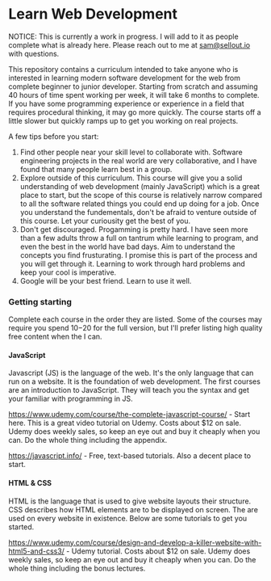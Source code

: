 # Learn Web Development 

NOTICE: This is currently a work in progress. I will add to it as people complete what is already here. Please reach out to me at sam@sellout.io with questions.

This repository contains a curriculum intended to take anyone who is interested in learning modern software development for the web from complete beginner to junior developer. Starting from scratch and assuming 40 hours of time spent working per week, it will take 6 months to complete. If you have some programming experience or experience in a field that requires procedural thinking, it may go more quickly. The course starts off a little slower but quickly ramps up to get you working on real projects. 

A few tips before you start:

1. Find other people near your skill level to collaborate with. Software engineering projects in the real world are very collaborative, and I have found that many people learn best in a group. 
2. Explore outside of this curriculum. This course will give you a solid understanding of web development (mainly JavaScript) which is a great place to start, but the scope of this course is relatively narrow compared to all the software related things you could end up doing for a job. Once you understand the fundementals, don't be afraid to venture outside of this course. Let your curiousity get the best of you.
3. Don't get discouraged. Progamming is pretty hard. I have seen more than a few adults throw a full on tantrum while learning to program, and even the best in the world have bad days. Aim to understand the concepts you find frusturating. I promise this is part of the process and you will get through it. Learning to work through hard problems and keep your cool is imperative.
4. Google will be your best friend. Learn to use it well. 

### Getting starting
Complete each course in the order they are listed. Some of the courses may require you spend $10-$20 for the full version, but I'll prefer listing high quality free content when the I can.


#### JavaScript
Javascript (JS) is the language of the web. It's the only language that can run on a website. It is the foundation of web development. The first courses are an introduction to JavaScript. They will teach you the syntax and get your familiar with programming in JS.

https://www.udemy.com/course/the-complete-javascript-course/ - Start here. This is a great video tutorial on Udemy. Costs about $12 on sale. Udemy does weekly sales, so keep an eye out and buy it cheaply when you can. Do the whole thing including the appendix. 

https://javascript.info/ - Free, text-based tutorials. Also a decent place to start. 

#### HTML & CSS
HTML is the language that is used to give website layouts their structure. CSS describes how HTML elements are to be displayed on screen. The are used on every website in existence. Below are some tutorials to get you started.

https://www.udemy.com/course/design-and-develop-a-killer-website-with-html5-and-css3/ - Udemy tutorial. Costs about $12 on sale. Udemy does weekly sales, so keep an eye out and buy it cheaply when you can. Do the whole thing including the bonus lectures. 





